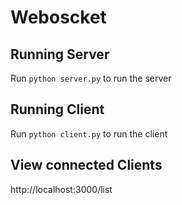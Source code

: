 # Weboscket

## Running Server
Run `python server.py` to run the server
## Running Client
Run `python client.py` to run the client
## View connected Clients
http://localhost:3000/list
